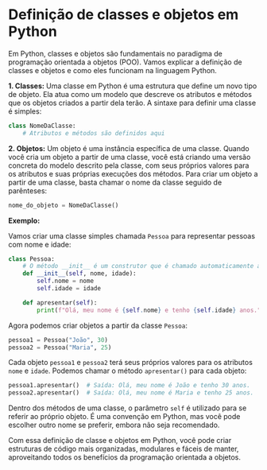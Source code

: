 # Definição de classes e objetos em Python
Em Python, classes e objetos são fundamentais no paradigma de programação orientada a objetos (POO). Vamos explicar a definição de classes e objetos e como eles funcionam na linguagem Python.

**1. Classes:**
Uma classe em Python é uma estrutura que define um novo tipo de objeto. Ela atua como um modelo que descreve os atributos e métodos que os objetos criados a partir dela terão. A sintaxe para definir uma classe é simples:

```python
class NomeDaClasse:
    # Atributos e métodos são definidos aqui
```

**2. Objetos:**
Um objeto é uma instância específica de uma classe. Quando você cria um objeto a partir de uma classe, você está criando uma versão concreta do modelo descrito pela classe, com seus próprios valores para os atributos e suas próprias execuções dos métodos. Para criar um objeto a partir de uma classe, basta chamar o nome da classe seguido de parênteses:

```python
nome_do_objeto = NomeDaClasse()
```

**Exemplo:**

Vamos criar uma classe simples chamada `Pessoa` para representar pessoas com nome e idade:

```python
class Pessoa:
    # O método __init__ é um construtor que é chamado automaticamente ao criar um objeto.
    def __init__(self, nome, idade):
        self.nome = nome
        self.idade = idade

    def apresentar(self):
        print(f"Olá, meu nome é {self.nome} e tenho {self.idade} anos.")
```

Agora podemos criar objetos a partir da classe `Pessoa`:

```python
pessoa1 = Pessoa("João", 30)
pessoa2 = Pessoa("Maria", 25)
```

Cada objeto `pessoa1` e `pessoa2` terá seus próprios valores para os atributos `nome` e `idade`. Podemos chamar o método `apresentar()` para cada objeto:

```python
pessoa1.apresentar()  # Saída: Olá, meu nome é João e tenho 30 anos.
pessoa2.apresentar()  # Saída: Olá, meu nome é Maria e tenho 25 anos.
```

Dentro dos métodos de uma classe, o parâmetro `self` é utilizado para se referir ao próprio objeto. É uma convenção em Python, mas você pode escolher outro nome se preferir, embora não seja recomendado.

Com essa definição de classe e objetos em Python, você pode criar estruturas de código mais organizadas, modulares e fáceis de manter, aproveitando todos os benefícios da programação orientada a objetos.